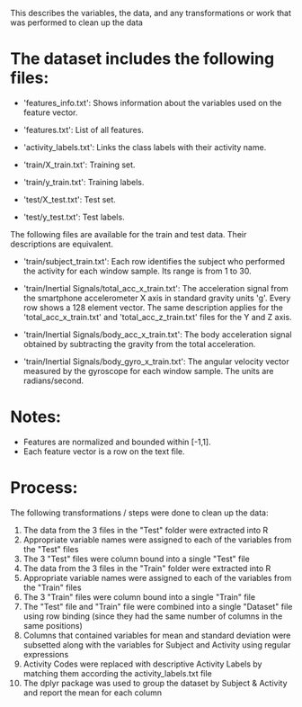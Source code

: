 This describes the variables, the data, and any transformations or work that was performed to clean up the data

The dataset includes the following files:
=========================================

- 'features_info.txt': Shows information about the variables used on the feature vector.

- 'features.txt': List of all features.

- 'activity_labels.txt': Links the class labels with their activity name.

- 'train/X_train.txt': Training set.

- 'train/y_train.txt': Training labels.

- 'test/X_test.txt': Test set.

- 'test/y_test.txt': Test labels.

The following files are available for the train and test data. Their descriptions are equivalent. 

- 'train/subject_train.txt': Each row identifies the subject who performed the activity for each window sample. Its range is from 1 to 30. 

- 'train/Inertial Signals/total_acc_x_train.txt': The acceleration signal from the smartphone accelerometer X axis in standard gravity units 'g'. Every row shows a 128 element vector. The same description applies for the 'total_acc_x_train.txt' and 'total_acc_z_train.txt' files for the Y and Z axis. 

- 'train/Inertial Signals/body_acc_x_train.txt': The body acceleration signal obtained by subtracting the gravity from the total acceleration. 

- 'train/Inertial Signals/body_gyro_x_train.txt': The angular velocity vector measured by the gyroscope for each window sample. The units are radians/second. 

Notes: 
======
- Features are normalized and bounded within [-1,1].
- Each feature vector is a row on the text file.

Process:
======
The following transformations / steps were done to clean up the data:
1. The data from the 3 files in the "Test" folder were extracted into R
2. Appropriate variable names were assigned to each of the variables from the "Test" files
3. The 3 "Test" files were column bound into a single "Test" file
4. The data from the 3 files in the "Train" folder were extracted into R
5. Appropriate variable names were assigned to each of the variables from the "Train" files
6. The 3 "Train" files were column bound into a single "Train" file
7. The "Test" file and "Train" file were combined into a single "Dataset" file using row binding (since they had the same number of columns in the same positions)
8. Columns that contained variables for mean and standard deviation were subsetted along with the variables for Subject and Activity using regular expressions
9. Activity Codes were replaced with descriptive Activity Labels by matching them according the activity_labels.txt file
10. The dplyr package was used to group the dataset by Subject & Activity and report the mean for each column
